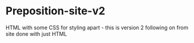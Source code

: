 # Preposition-site-v2
HTML with some CSS for styling apart - this is version 2 following on from site done with just HTML 
